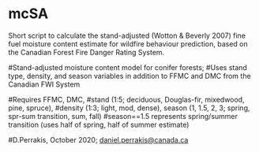 # mcSA
Short script to calculate the stand-adjusted (Wotton &amp; Beverly 2007) fine fuel moisture content estimate for wildfire behaviour prediction, based on the Canadian Forest Fire Danger Rating System. 

#Stand-adjusted moisture content model for conifer forests; 
#Uses stand type, density, and season variables in addition to FFMC and DMC from the Canadian FWI System

#Requires FFMC, DMC, 
#stand (1:5; deciduous, Douglas-fir, mixedwood, pine, spruce), 
#density (1:3; light, mod, dense), 
season (1, 1.5, 2, 3; spring, spr-sum transition, sum, fall)
#season==1.5 represents spring/summer transition (uses half of spring, half of summer estimate)

#D.Perrakis, October 2020; daniel.perrakis@canada.ca
